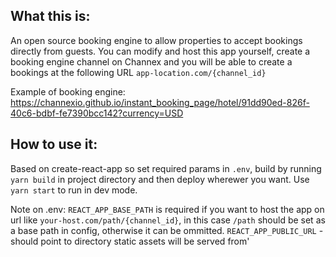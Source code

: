 ## What this is:

An open source booking engine to allow properties to accept bookings directly from guests. You can
modify and host this app yourself, create a booking engine channel on Channex and you will be able
to create a bookings at the following URL `app-location.com/{channel_id}`

Example of booking engine:
https://channexio.github.io/instant_booking_page/hotel/91dd90ed-826f-40c6-bdbf-fe7390bcc142?currency=USD

## How to use it:

Based on create-react-app so set required params in `.env`, build by running `yarn build` in project
directory and then deploy wherewer you want. Use `yarn start` to run in dev mode.

Note on .env: `REACT_APP_BASE_PATH` is required if you want to host the app on url like
`your-host.com/path/{channel_id}`, in this case `/path` should be set as a base path in config, otherwise it can be ommitted.
`REACT_APP_PUBLIC_URL` - should point to directory static assets will be served from'